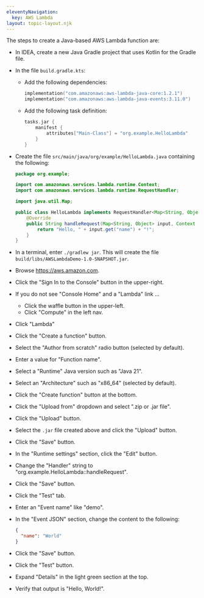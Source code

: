 ```yaml
---
eleventyNavigation:
  key: AWS Lambda
layout: topic-layout.njk
---
```


The steps to create a Java-based AWS Lambda function are:

- In IDEA, create a new Java Gradle project
  that uses Kotlin for the Gradle file.

- In the file `build.gradle.kts`:

  - Add the following dependencies:

    ```kotlin
    implementation("com.amazonaws:aws-lambda-java-core:1.2.1")
    implementation("com.amazonaws:aws-lambda-java-events:3.11.0")
    ```

  - Add the following task definition:

    ```kotlin
    tasks.jar {
        manifest {
            attributes["Main-Class"] = "org.example.HelloLambda"
        }
    }
    ```

- Create the file `src/main/java/org/example/HelloLambda.java`
  containing the following:

  ```java
  package org.example;

  import com.amazonaws.services.lambda.runtime.Context;
  import com.amazonaws.services.lambda.runtime.RequestHandler;

  import java.util.Map;

  public class HelloLambda implements RequestHandler<Map<String, Object>, String> {
      @Override
      public String handleRequest(Map<String, Object> input, Context context) {
          return "Hello, " + input.get("name") + "!";
      }
  }
  ```

- In a terminal, enter `./gradlew jar`.
  This will create the file `build/libs/AWSLambdaDemo-1.0-SNAPSHOT.jar`.

- Browse https://aws.amazon.com.
- Click the "Sign In to the Console" button in the upper-right.
- If you do not see "Console Home" and a "Lambda" link ...
  - Click the waffle button in the upper-left.
  - Click "Compute" in the left nav.
- Click "Lambda"
- Click the "Create a function" button.
- Select the "Author from scratch" radio button (selected by default).
- Enter a value for "Function name".
- Select a "Runtime" Java version such as "Java 21".
- Select an "Architecture" such as "x86_64" (selected by default).
- Click the "Create function" button at the bottom.
- Click the "Upload from" dropdown and select ".zip or .jar file".
- Click the "Upload" button.
- Select the `.jar` file created above and click the "Upload" button.
- Click the "Save" button.
- In the "Runtime settings" section, click the "Edit" button.
- Change the "Handler" string to "org.example.HelloLambda::handleRequest".
- Click the "Save" button.
- Click the "Test" tab.
- Enter an "Event name" like "demo".
- In the "Event JSON" section, change the content to the following:

  ```json
  {
    "name": "World"
  }
  ```

- Click the "Save" button.
- Click the "Test" button.
- Expand "Details" in the light green section at the top.
- Verify that output is "Hello, World!".
